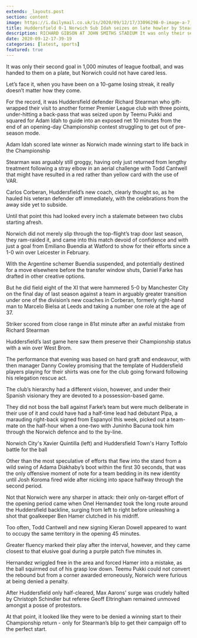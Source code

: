 ```yaml
---
extends: _layouts.post
section: content
image: https://i.dailymail.co.uk/1s/2020/09/12/17/33096298-0-image-a-7_1599927896290.jpg 
title: Huddersfield 0-1 Norwich Sub Idah seizes on late howler by Stearman to sink Terriers  
description: RICHARD GIBSON AT JOHN SMITHS STADIUM It was only their second goal in 1,000 minutes of league football, and was handed to them on a plate, but Norwich could not have cared less. 
date: 2020-09-12-17-39-19 
categories: [latest, sports] 
featured: true 
--- 
```

It was only their second goal in 1,000 minutes of league football, and was handed to them on a plate, but Norwich could not have cared less.

Let’s face it, when you have been on a 10-game losing streak, it really doesn’t matter how they come.

For the record, it was Huddersfield defender Richard Stearman who gift-wrapped their visit to another former Premier League club with three points, under-hitting a back-pass that was seized upon by Teemu Pukki and squared for Adam Idah to guide into an exposed net 10 minutes from the end of an opening-day Championship contest struggling to get out of pre-season mode.   

Adam Idah scored late winner as Norwich made winning start to life back in the Championship

Stearman was arguably still groggy, having only just returned from lengthy treatment following a stray elbow in an aerial challenge with Todd Cantwell that might have resulted in a red rather than yellow card with the use of VAR.

Carlos Corberan, Huddersfield’s new coach, clearly thought so, as he hauled his veteran defender off immediately, with the celebrations from the away side yet to subside.

Until that point this had looked every inch a stalemate between two clubs starting afresh.

Norwich did not merely slip through the top-flight’s trap door last season, they ram-raided it, and came into this match devoid of confidence and with just a goal from Emiliano Buendia at Watford to show for their efforts since a 1-0 win over Leicester in February.

With the Argentine schemer Buendia suspended, and potentially destined for a move elsewhere before the transfer window shuts, Daniel Farke has drafted in other creative options.

But he did field eight of the XI that were hammered 5-0 by Manchester City on the final day of last season against a team in arguably greater transition under one of the division’s new coaches in Corberan, formerly right-hand man to Marcelo Bielsa at Leeds and taking a number one role at the age of 37.

Striker scored from close range in 81st minute after an awful mistake from Richard Stearman

Huddersfield’s last game here saw them preserve their Championship status with a win over West Brom.

The performance that evening was based on hard graft and endeavour, with then manager Danny Cowley promising that the template of Huddersfield players playing for their shirts was one for the club going forward following his relegation rescue act.

The club’s hierarchy had a different vision, however, and under their Spanish visionary they are devoted to a possession-based game.

They did not boss the ball against Farke’s team but were much deliberate in their use of it and could have had a half-time lead had debutant Pipa, a marauding right-back signed from Espanyol this week, picked out a team-mate on the half-hour when a one-two with Juninho Bacuna took him through the Norwich defence and to the by-line.

Norwich City's Xavier Quintilla (left) and Huddersfield Town's Harry Toffolo battle for the ball

Other than the most speculative of efforts that flew into the stand from a wild swing of Adama Diakhaby’s boot within the first 30 seconds, that was the only offensive moment of note for a team bedding in its new identity until Josh Koroma fired wide after nicking into space halfway through the second period.

Not that Norwich were any sharper in attack: their only on-target effort of the opening period came when Onel Hernandez took the long route around the Huddersfield backline, surging from left to right before unleashing a shot that goalkeeper Ben Hamer clutched in his midriff.

Too often, Todd Cantwell and new signing Kieran Dowell appeared to want to occupy the same territory in the opening 45 minutes.

Greater fluency marked their play after the interval, however, and they came closest to that elusive goal during a purple patch five minutes in.

Hernandez wriggled free in the area and forced Hamer into a mistake, as the ball squirmed out of his grasp low down. Teemu Pukki could not convert the rebound but from a corner awarded erroneously, Norwich were furious at being denied a penalty.

After Huddersfield only half-cleared, Max Aarons' surge was crudely halted by Christoph Schindler but referee Geoff Eltringham remained unmoved amongst a posse of protestors.

At that point, it looked like they were to be denied a winning start to their Championship return - only for Stearman’s blip to get their campaign off to the perfect start. 

